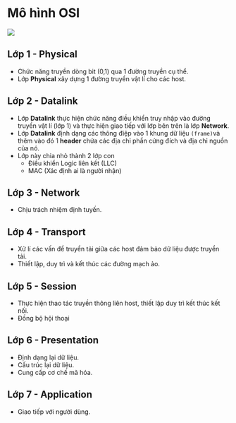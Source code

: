 # Mô hình OSI
![](https://camo.githubusercontent.com/6620447058cb55e6a42e34d659dcc58226b1fffc77c9a0a05ee3dfd96d3be9a7/687474703a2f2f7777772e61646d696e766965746e616d2e6f72672f77702d636f6e74656e742f75706c6f6164732f323031362f31302f6f73692e706e67)

## Lớp 1 - Physical
- Chức năng truyền dòng bit (0,1) qua 1 đường truyền cụ thể.
- Lớp **Physical** xây dựng 1 đường truyền vật lí cho các host.

## Lớp 2 - Datalink
- Lớp **Datalink** thực hiện chức năng điều khiển truy nhập vào đường truyền vật lí (lớp 1) và thực hiện giao tiếp với lớp bên trên là lớp **Network**.
- Lớp **Datalink** định dạng các thông điệp vào 1 khung dữ liệu `(frame)`và thêm vào đó 1 **header** chứa các địa chỉ phần cứng đích và địa chỉ nguồn của nó.
- Lớp này chia nhỏ thành 2 lớp con
  + Điều khiển Logic liên kết (LLC)
  + MAC (Xác định ai là người nhận)

## Lớp 3 - Network 
- Chịu trách nhiệm định tuyến.

## Lớp 4 - Transport
- Xử lí các vấn đề truyền tải giữa các host đảm bảo dữ liệu được truyền tải.
- Thiết lập, duy trì và kết thúc các đường mạch ảo.

## Lớp 5 - Session
- Thực hiện thao tác truyền thông liên host, thiết lập duy trì kết thúc kết nối.
- Đồng bộ hội thoại

## Lớp 6 - Presentation
- Định dạng lại dữ liệu.
- Cấu trúc lại dữ liệu.
- Cung cấp cơ chế mã hóa.

## Lớp 7 - Application
- Giao tiếp với người dùng.
